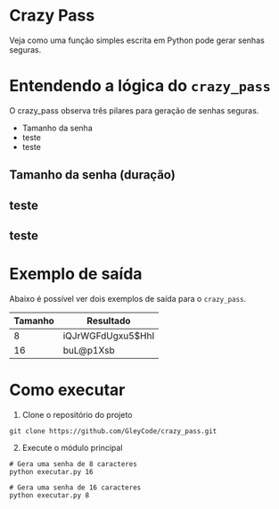 # Crazy Pass
Veja como uma função simples escrita em Python pode gerar senhas seguras.

# Entendendo a lógica do `crazy_pass`
O crazy_pass observa três pilares para geração de senhas seguras.

* Tamanho da senha
* teste
* teste

## Tamanho da senha (duração)
## teste
## teste

# Exemplo de saída
Abaixo é possível ver dois exemplos de saída para o `crazy_pass`.

Tamanho | Resultado
--------|-----------
8       | iQJrWGFdUgxu5$HhI
16      | buL@p1Xsb




# Como executar

1. Clone o repositório do projeto
~~~shell
git clone https://github.com/GleyCode/crazy_pass.git
~~~
2. Execute o módulo principal
~~~shell
# Gera uma senha de 8 caracteres
python executar.py 16
~~~
~~~shell
# Gera uma senha de 16 caracteres
python executar.py 8
~~~

